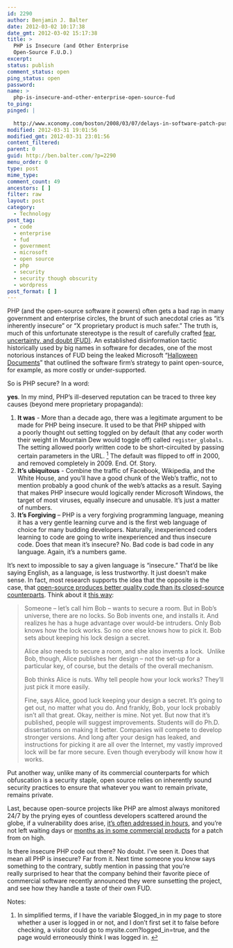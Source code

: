 ```yaml
---
id: 2290
author: Benjamin J. Balter
date: 2012-03-02 10:17:38
date_gmt: 2012-03-02 15:17:38
title: >
  PHP is Insecure (and Other Enterprise
  Open-Source F.U.D.)
excerpt:
status: publish
comment_status: open
ping_status: open
password:
name: >
  php-is-insecure-and-other-enterprise-open-source-fud
to_ping:
pinged: |
  
  http://www.xconomy.com/boston/2008/03/07/delays-in-software-patch-pushed-security-firm-to-disclose-vmware-flaw/
modified: 2012-03-31 19:01:56
modified_gmt: 2012-03-31 23:01:56
content_filtered:
parent: 0
guid: http://ben.balter.com/?p=2290
menu_order: 0
type: post
mime_type:
comment_count: 49
ancestors: [ ]
filter: raw
layout: post
category:
  - Technology
post_tag:
  - code
  - enterprise
  - fud
  - government
  - microsoft
  - open source
  - php
  - security
  - security though obscurity
  - wordpress
post_format: [ ]
---
```

PHP (and the open-source software it powers) often gets a bad rap in many government and enterprise circles, the brunt of such anecdotal cries as “it’s inherently insecure” or “X proprietary product is much safer.” The truth is, much of this unfortunate stereotype is the result of carefully crafted [fear, uncertainty, and doubt (FUD)][1]. An established disinformation tactic historically used by big names in software for decades, one of the most notorious instances of FUD being the leaked Microsoft “[Halloween Documents][2]” that outlined the software firm’s strategy to paint open-source, for example, as more costly or under-supported.

<!--more-->So is PHP secure? In a word: 

**yes**. In my mind, PHP’s ill-deserved reputation can be traced to three key causes (beyond mere proprietary propaganda):

1.  **It was** - More than a decade ago, there was a legitimate argument to be made for PHP being insecure. It used to be that PHP shipped with a poorly thought out setting toggled on by default (that any coder worth their weight in Mountain Dew would toggle off) called `register_globals`. The setting allowed poorly written code to be short-circuited by passing certain parameters in the URL. <a class="simple-footnote" title="In simplified terms, if I have the variable $logged_in in my page to store whether a user is logged in or not, and I don’t first set it to false before checking, a visitor could go to mysite.com?logged_in=true, and the page would erroneously think I was logged in." id="return-note-2020-1" href="#note-2020-1"><sup>1</sup></a> The default was flipped to off in 2000, and removed completely in 2009. End. Of. Story.
2.  **It’s ubiquitous** - Combine the traffic of Facebook, Wikipedia, and the White House, and you’ll have a good chunk of the Web’s traffic, not to mention probably a good chunk of the web’s attacks as a result. Saying that makes PHP insecure would logically render Microsoft Windows, the target of most viruses, equally insecure and unusable. It’s just a matter of numbers.
3.  **It’s Forgiving** – PHP is a very forgiving programming language, meaning it has a very gentle learning curve and is the first web language of choice for many budding developers. Naturally, inexperienced coders learning to code are going to write inexperienced and thus insecure code. Does that mean it’s insecure? No. Bad code is bad code in any language. Again, it’s a numbers game.

It’s next to impossible to say a given language is “insecure.” That’d be like saying English, as a language, is less trustworthy. It just doesn’t make sense. In fact, most research supports the idea that the opposite is the case, that [open-source produces better quality code than its closed-source counterparts][3]. Think about it [this way][4]:

> Someone – let’s call him Bob – wants to secure a room. But in Bob’s universe, there are no locks. So Bob invents one, and installs it. And realizes he has a huge advantage over would-be intruders. Only Bob knows how the lock works. So no one else knows how to pick it. Bob sets about keeping his lock design a secret.
> 
> Alice also needs to secure a room, and she also invents a lock.  Unlike Bob, though, Alice publishes her design – not the set-up for a particular key, of course, but the details of the overall mechanism.
> 
> Bob thinks Alice is nuts. Why tell people how your lock works? They’ll just pick it more easily.
> 
> Fine, says Alice, good luck keeping your design a secret. It’s going to get out, no matter what you do. And frankly, Bob, your lock probably isn’t all that great. Okay, neither is mine. Not yet. But now that it’s published, people will suggest improvements. Students will do Ph.D. dissertations on making it better. Companies will compete to develop stronger versions. And long after your design has leaked, and instructions for picking it are all over the Internet, my vastly improved lock will be far more secure. Even though everybody will know how it works.

Put another way, unlike many of its commercial counterparts for which obfuscation is a security staple, open source relies on inherently sound security practices to ensure that whatever you want to remain private, remains private.

Last, because open-source projects like PHP are almost always monitored 24/7 by the prying eyes of countless developers scattered around the globe, if a vulnerability does arise, [it’s often addressed in hours][5], and you’re not left waiting days or [months as in some commercial products][6] for a patch from on high.

Is there insecure PHP code out there? No doubt. I’ve seen it. Does that mean all PHP is insecure? Far from it. Next time someone you know says something to the contrary, subtly mention in passing that you’re really surprised to hear that the company behind their favorite piece of commercial software recently announced they were sunsetting the project, and see how they handle a taste of their own FUD.

<div class="simple-footnotes">
  <p class="notes">
    Notes:
  </p>
  
  <ol>
    <li id="note-2020-1">
      In simplified terms, if I have the variable $logged_in in my page to store whether a user is logged in or not, and I don’t first set it to false before checking, a visitor could go to mysite.com?logged_in=true, and the page would erroneously think I was logged in. <a href="#return-note-2020-1">↩</a>
    </li>
  </ol>
</div>

 [1]: http://en.wikipedia.org/wiki/Fear,_uncertainty_and_doubt
 [2]: https://en.wikipedia.org/wiki/Halloween_documents
 [3]: https://www.infoworld.com/d/open-source-software/report-open-source-tops-proprietary-code-in-quality-187169
 [4]: http://www.commlawblog.com/2010/01/articles/unlicensed-operations-and-emer/fcc-changes-stance-on-opensource-security/
 [5]: https://twitter.com/#!/nacin/status/9753986051604480
 [6]: http://www.xconomy.com/boston/2008/03/07/delays-in-software-patch-pushed-security-firm-to-disclose-vmware-flaw/